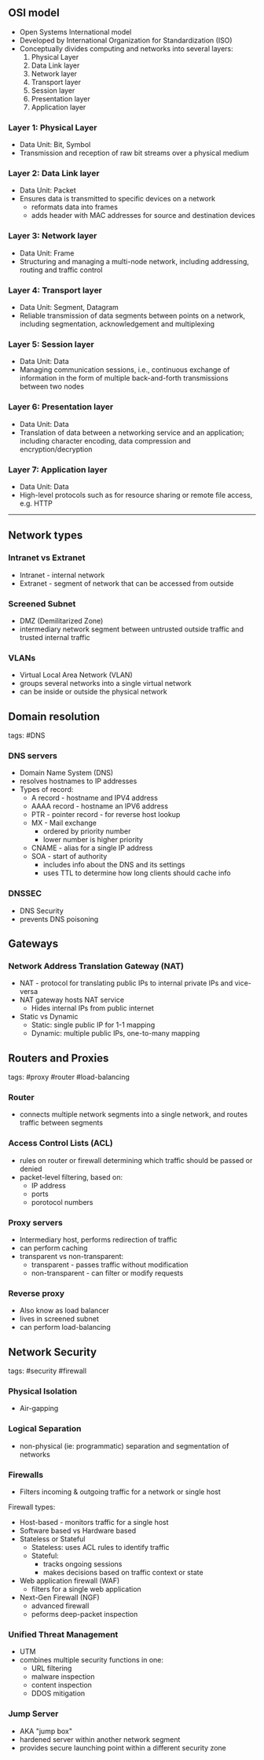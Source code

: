 
## OSI model
- Open Systems International model
- Developed by International Organization for Standardization (ISO)
- Conceptually divides computing and networks into several layers:
	1. Physical Layer
	2. Data Link layer
	3. Network layer
	4. Transport layer
	5. Session layer
	6. Presentation layer
	7. Application layer

### Layer 1: Physical Layer
- Data Unit: Bit, Symbol
- Transmission and reception of raw bit streams over a physical medium
### Layer 2: Data Link layer
- Data Unit: Packet
- Ensures data is transmitted to specific devices on a network
	- reformats data into frames
	- adds header with MAC addresses for source and destination devices

### Layer 3: Network layer
- Data Unit: Frame
- Structuring and managing a multi-node network, including addressing, routing and traffic control
### Layer 4: Transport layer
- Data Unit: Segment, Datagram
- Reliable transmission of data segments between points on a network, including segmentation, acknowledgement and multiplexing
### Layer 5: Session layer
- Data Unit: Data
- Managing communication sessions, i.e., continuous exchange of information in the form of multiple back-and-forth transmissions between two nodes
### Layer 6: Presentation layer
- Data Unit: Data
- Translation of data between a networking service and an application; including character encoding, data compression and encryption/decryption
### Layer 7: Application layer
- Data Unit: Data
- High-level protocols such as for resource sharing or remote file access, e.g. HTTP

-----
## Network types

### Intranet vs Extranet
- Intranet - internal network
- Extranet - segment of network that can be accessed from outside

### Screened Subnet
- DMZ (Demilitarized Zone)
- intermediary network segment between untrusted outside traffic and trusted internal traffic

### VLANs
- Virtual Local Area Network (VLAN)
- groups several networks into a single virtual network
- can be inside or outside the physical network

## Domain resolution
tags: #DNS

### DNS servers
- Domain Name System (DNS)
- resolves hostnames to IP addresses
- Types of record:
	- A record - hostname and IPV4 address
	- AAAA record - hostname an IPV6 address
	- PTR - pointer record - for reverse host lookup
	- MX - Mail exchange 
		- ordered by priority number
		- lower number is higher priority
	- CNAME - alias for a single IP address
	- SOA - start of authority
		- includes info about the DNS and its settings
		- uses TTL to determine how long clients should cache info


### DNSSEC
- DNS Security
- prevents DNS poisoning

## Gateways

### Network Address Translation Gateway (NAT)
- NAT - protocol for translating public IPs to internal private IPs and vice-versa
- NAT gateway hosts NAT service
	- Hides internal IPs from public internet
- Static vs Dynamic
	- Static: single public IP for 1-1 mapping
	- Dynamic: multiple public IPs, one-to-many mapping

## Routers and Proxies
tags: #proxy #router #load-balancing

### Router
- connects multiple network segments into a single network, and routes traffic between segments
### Access Control Lists (ACL)
- rules on router or firewall determining which traffic should be passed or denied
- packet-level filtering, based on:
	- IP address
	- ports
	- porotocol numbers

### Proxy servers
- Intermediary host, performs redirection of traffic
-  can perform caching
- transparent vs non-transparent:
	- transparent - passes traffic without modification
	- non-transparent - can filter or modify requests
### Reverse proxy
- Also know as load balancer
- lives in screened subnet
- can perform load-balancing 

## Network Security
tags: #security #firewall

### Physical Isolation
- Air-gapping

### Logical Separation
- non-physical (ie: programmatic) separation and segmentation of networks

### Firewalls
- Filters incoming & outgoing traffic for a network or single host

Firewall types:
- Host-based - monitors traffic for a single host
- Software based vs Hardware based
- Stateless or Stateful
	- Stateless: uses ACL rules to identify traffic
	- Stateful:  
		- tracks ongoing sessions
		- makes decisions based on traffic context or state
- Web application firewall (WAF)
	- filters for a single web application
- Next-Gen Firewall (NGF)
	- advanced firewall
	- peforms deep-packet inspection

### Unified Threat Management
- UTM
- combines multiple security functions in one:
	- URL filtering
	- malware inspection
	- content inspection
	- DDOS mitigation

### Jump Server
- AKA "jump box"
- hardened server within another network segment
- provides secure launching point within a different security zone